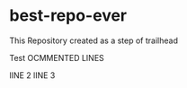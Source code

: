 # best-repo-ever
This Repository created as a step of trailhead



Test OCMMENTED LINES

lINE 2
lINE 3
